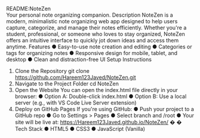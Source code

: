 README:NoteZen  
Your personal note organizing companion. 
Description 
NoteZen is a modern, minimalistic note organizing web app designed to help users capture, 
categorize, and manage their notes efficiently. Whether you're a student, professional, or 
someone who loves to stay organized, NoteZen offers an intuitive interface to quickly jot down 
ideas and access them anytime. 
Features 
● Easy-to-use note creation and editing 
● Categories or tags for organizing notes 
● Responsive design for mobile, tablet, and desktop 
● Clean and distraction-free UI 
Setup Instructions 
1. Clone the Repository 
git clone https://github.com/Hareem123Javed/NoteZen.git 
2. Navigate to the Project Folder 
cd NoteZen 
3. Open the Website 
You can open the index.html file directly in your browser: 
● Option A: Double-click index.html 
● Option B: Use a local server (e.g., with VS Code Live Server extension) 
4. Deploy on GitHub Pages 
If you're using GitHub: 
● Push your project to a GitHub repo 
● Go to Settings > Pages 
● Select branch and /root 
● Your site will be live at: https://Hareem123Javed.github.io/NoteZen/ 
�
�
 Tech Stack 
● HTML5 
● CSS3 
● JavaScript (Vanilla) 
